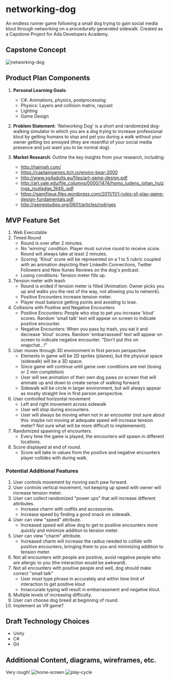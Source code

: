 # networking-dog
An endless runner game following a small dog trying to gain social media klout through networking on a procedurally generated sidewalk.  Created as a Capstone Project for Ada Developers Academy.

## Capstone Concept 
![networking-dog](https://i.imgur.com/kq7vcyj.png)

## Product Plan Components
1. __Personal Learning Goals__: 
    - C#: Animations, physics, postprocessing
    - Physics: Layers and collision matrix, raycast
    - Lighting
    - Game Design

1. __Problem Statement__: 'Networking Dog' is a short and randomized dog-walking simulator in which you are a dog trying to increase professional klout by getting humans to stop and pet you during a walk without your owner getting too annoyed (they are resentful of your social media presence and just want you to be normal dog). 

1. __Market Research__: Outline the key insights from your research, including:
    - http://hairnah.com/
    - https://captaingames.itch.io/enviro-bear-2000
    - http://www.sg4adults.eu/files/art-game-design.pdf
    - http://art.yale.edu/file_columns/0000/1474/homo_ludens_johan_huizinga_routledge_1949_.pdf
    - https://gamifique.files.wordpress.com/2011/11/1-rules-of-play-game-design-fundamentals.pdf
    - http://gamestudies.org/0601/articles/rodriges
    

## MVP Feature Set
1. Web Executable 
1.  Timed Round
	- Round is over after 2 minutes.
	- No 'winning' condition.  Player must survive round to receive score.  Round will always take at least 2 minutes. 
	- Scoring: 'Klout' score will be represented on a 1 to 5 rubric coupled with an animation depicting their LinkedIn Connections, Twitter Followers and New Itunes Reviews on the dog's podcast.
	- Losing conditions: Tension meter fills up.
1. Tension meter with leash
	- Round is ended if tension meter is filled (Animation: Owner picks you up and walks you the rest of the way, not allowing you to network).
	- Positive Encounters increase tension meter.
	- Player must balance getting points and avoiding to lose.
1.  Collisions with Positive and Negative Encounters
	- Positive Encounters: People who stop to pet you increase 'klout' scores.  Random 'small talk' text will appear on screen to indicate positive encounter.
	- Negative Encounters: When you pass by trash, you eat it and decrease 'klout' scores.  Random 'embarrasssed' text will appear on screen to indicate negative encounter. "Don't put this on snapchat...!"
1. User moves through 3D environment in first person perspective
	- Elements in game will be 2D sprites (planes), but the physical space (sidewalk) will be a 3D space.
	- Since game will continue until game over conditions are met (losing or 2 min completion) 
	- User will see animation of their own dog paws on screen that will animate up and down to create sense of walking forward.
	- Sidewalk will be circle in larger environment, but will always appear as mostly straight line in first person perspective. 
1.  User controlled horizontal movement
	- Left and right movement across sidewalk
	- User will stop during encounters.
	- User will always be moving when not in an encounter (not sure about this: maybe not moving at adequate speed will increase tension meter? Not sure what will be more difficult to implemement).
1.  Randomized spawning of encounters.
	- Every time the game is played, the encounters will spawn in different locations.
1. Score displayed at end of round.
	- Score will take in values from the positive and negative encounters player collides with during walk.

	
### Potential Additional Features

1.  User controls movement by moving each paw forward.
1. User controls vertical movement, not keeping up speed with owner will increase tension meter.
1.  User can collect randomized "power ups" that will increase different attributes.
	- Increase charm with outfits and accessories.
	- Increase speed by finding a good snack on sidewalk.
1.  User can view "speed" attribute.
	- Increased speed will allow dog to get to positive encounters more quickly and minimize addition to tension meter.
1.  User can view "charm" attribute.
	- Increased charm will increase the radius needed to collide with positive encounters, bringing them to you and minimizing addition to tension meter.
1. Not all encounters with people are positive, avoid negative people who are allergic to you (the interaction would be awkward).
1. Not all encounters with positive people end well, dog should make correct "small talk" 
	- User must type phrase in accurately and within time limit of interaction to get positive klout
	- Innaccurate typing will result in embarrassment and negative klout.
1.  Multiple levels of increasing difficulty.
1.  User can choose dog breed at beginning of round.
1. Implement as VR game?

## Draft Technology Choices

- Unity
- C# 
- Git


## Additional Content, diagrams, wireframes, etc.
Very rough!
![home-screen](https://i.imgur.com/KtvVsvT.png)
![play-cycle](https://i.imgur.com/w1B8cYj.png)
